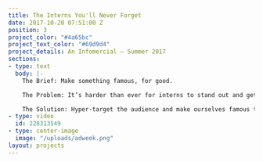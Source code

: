 ```yaml
---
title: The Interns You'll Never Forget
date: 2017-10-20 07:51:00 Z
position: 3
project_color: "#4a65bc"
project_text_color: "#69d9d4"
project_details: An Infomercial – Summer 2017
sections:
- type: text
  body: |-
    The Brief: Make something famous, for good.

    The Problem: It’s harder than ever for interns to stand out and get a job in advertising.

    The Solution: Hyper-target the audience and make ourselves famous to BBH/Domani.
- type: video
  id: 228313549
- type: center-image
  image: "/uploads/adweek.png"
layout: projects
---
```


